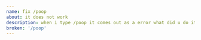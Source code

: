```yaml
---
name: fix /poop
about: it does not work
description: when i type /poop it comes out as a error what did u do it is BROKEN
broken: '/poop'
---
```

